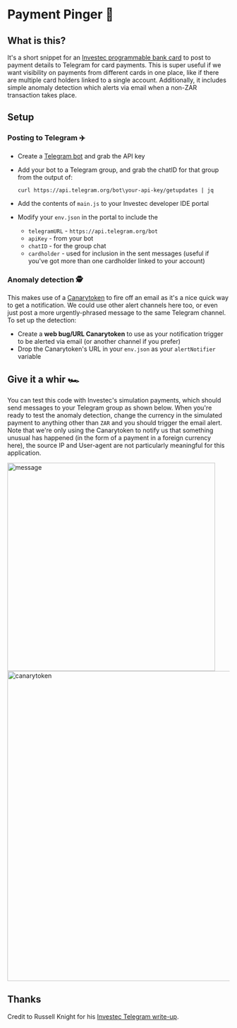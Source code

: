 # Payment Pinger 💸
## What is this?
It's a short snippet for an [Investec programmable bank card](https://www.investec.com/en_za/banking/tech-professionals/programmable-banking.html) to post to payment details to Telegram for card payments.
This is super useful if we want visibility on payments from different cards in one place, like if there are multiple card holders linked to a single account.
Additionally, it includes simple anomaly detection which alerts via email when a non-ZAR transaction takes place. 

## Setup
### Posting to Telegram ✈️
- Create a [Telegram bot](https://core.telegram.org/bots/tutorial) and grab the API key
- Add your bot to a Telegram group, and grab the chatID for that group from the output of:
  
  ```curl https://api.telegram.org/bot\your-api-key/getupdates | jq```
- Add the contents of `main.js` to your Investec developer IDE portal
- Modify your `env.json` in the portal to include the
  - `telegramURL` - `https://api.telegram.org/bot`
  - `apiKey` - from your bot
  - `chatID` - for the group chat
  - `cardholder` - used for inclusion in the sent messages (useful if you've got more than one cardholder linked to your account)
 
### Anomaly detection 🕵️
This makes use of a [Canarytoken](https://canarytokens.org/generate) to fire off an email as it's a nice quick way to get a notification.
We could use other alert channels here too, or even just post a more urgently-phrased message to the same Telegram channel.
To set up the detection:
- Create a **web bug/URL Canarytoken** to use as your notification trigger to be alerted via email (or another channel if you prefer)
- Drop the Canarytoken's URL in your `env.json` as your `alertNotifier` variable

## Give it a whir 🏎️
You can test this code with Investec's simulation payments, which should send messages to your Telegram group as shown below.
When you're ready to test the anomaly detection, change the currency in the simulated payment to anything other than `ZAR` and you should trigger the email alert.
Note that we're only using the Canarytoken to notify us that something unusual has happened (in the form of a payment in a foreign currency here), the source IP and User-agent are not particularly meaningful for this application.

<img width="471" alt="message" src="https://github.com/roberto-aldera/card-payment-notifier/assets/51328612/23b31eb8-d9fa-4c04-8b9f-16bb4661e136">

<img width="701" alt="canarytoken" src="https://github.com/roberto-aldera/card-payment-notifier/assets/51328612/8a4767d8-00b9-461b-98cd-eabecda1cedd">

## Thanks
Credit to Russell Knight for his [Investec Telegram write-up](https://drive.google.com/file/d/1rnbHtGYngtWP2S3M5TAcCec_GIp30U6j/view).
